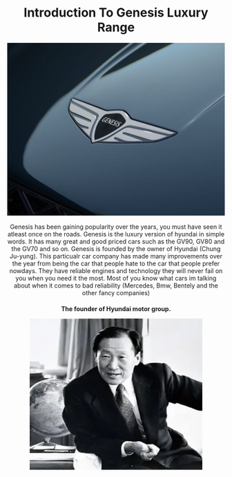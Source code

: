 <!Doctype html>
<html>
<body>
<h1 align="center"> Introduction To Genesis Luxury Range </h1>
<p align="center">
<img src="logo 3.png" width="800" height="400" />
</p>
<p align="center">
Genesis has been gaining popularity over the years, you must have seen it atleast once on the roads. Genesis is the luxury version of hyundai in simple words. It has many great and good priced cars such as the GV90, GV80 and the GV70 and so on. Genesis is founded by the owner of Hyundai (Chung Ju-yung). This particualr car company has made many improvements over the year from being the car that people hate to the car that people prefer nowdays. They have reliable engines and technology they will never fail on you when you need it the most. Most of you know what cars im talking about when it comes to bad reliability (Mercedes, Bmw, Bentely and the other fancy companies)
</P>
    <H4 align="center"> The founder of Hyundai motor group.
  <p align="center">
<img src="hyundai yea.webp" width="400" height="350" />


